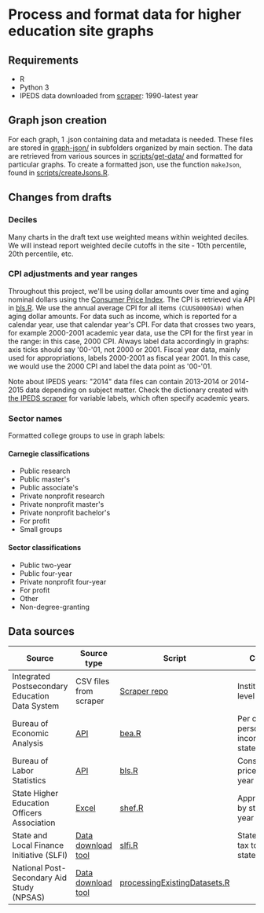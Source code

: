 # Process and format data for higher education site graphs

## Requirements
* R
* Python 3
* IPEDS data downloaded from [scraper](https://github.com/UrbanInstitute/ipeds-scraper): 1990-latest year

## Graph json creation
For each graph, 1 .json containing data and metadata is needed. These files are stored in [graph-json/](graph-json/) in subfolders organized by main section. The data are retrieved from various sources in [scripts/get-data/](scripts/get-data/) and formatted for particular graphs. To create a formatted json, use the function `makeJson`, found in [scripts/createJsons.R](scripts/createJsons.R).

## Changes from drafts

### Deciles
Many charts in the draft text use weighted means within weighted deciles. We will instead report weighted decile cutoffs in the site - 10th percentile, 20th percentile, etc.

### CPI adjustments and year ranges
Throughout this project, we'll be using dollar amounts over time and aging nominal dollars using the [Consumer Price Index](www.bls.gov/cpi/). The CPI is retrieved via API in [bls.R](scripts/get-data/bls.R). We use the annual average CPI for all items `(CUUS0000SA0)` when aging dollar amounts.
For data such as income, which is reported for a calendar year, use that calendar year's CPI. For data that crosses two years, for example 2000-2001 academic year data, use the CPI for the first year in the range: in this case, 2000 CPI. Always label data accordingly in graphs: axis ticks should say '00-'01, not 2000 or 2001. Fiscal year data, mainly used for appropriations, labels 2000-2001 as fiscal year 2001. In this case, we would use the 2000 CPI and label the data point as '00-'01.

Note about IPEDS years: "2014" data files can contain 2013-2014 or 2014-2015 data depending on subject matter. Check the dictionary created with [the IPEDS scraper](https://github.com/UrbanInstitute/ipeds-scraper) for variable labels, which often specify academic years.

### Sector names
Formatted college groups to use in graph labels:
#### Carnegie classifications
* Public research
* Public master's
* Public associate's
* Private nonprofit research
* Private nonprofit master's
* Private nonprofit bachelor's
* For profit
* Small groups

#### Sector classifications
* Public two-year
* Public four-year
* Private nonprofit four-year
* For profit
* Other
* Non-degree-granting

## Data sources
| Source 		| Source type | Script | Content | Sections |
| -------------| -------------  | ------------- | ------------- | ------------- |
| Integrated Postsecondary Education Data System 		| CSV files from scraper | [Scraper repo](https://github.com/UrbanInstitute/ipeds-scraper)  | Institution-level data | Various |
| Bureau of Economic Analysis  | [API](http://www.bea.gov/API/signup/index.cfm) | [bea.R](scripts/get-data/bea.R)  | Per capita personal income, by state and year |  |
| Bureau of Labor Statistics | [API](http://www.bls.gov/developers/) | [bls.R](scripts/get-data/bls.R) | Consumer price index by year | Various |
| State Higher Education Officers Association | [Excel](http://www.sheeo.org/sites/default/files/Unadjusted_Nominal_Data_FY15.xlsx) | [shef.R](scripts/get-data/shef.R) | Appropriations by state and year | Appropriations |
| State and Local Finance Initiative (SLFI) | [Data download tool](http://slfdqs.taxpolicycenter.org/) | [slfi.R](scripts/get-data/slfi.R) | State and local tax totals, by state and year | Appropriations |
| National Post-Secondary Aid Study (NPSAS) | [Data download tool](https://nces.ed.gov/datalab/) | [processingExistingDatasets.R](scripts/processingExistingDatasets.R) | | Various |
